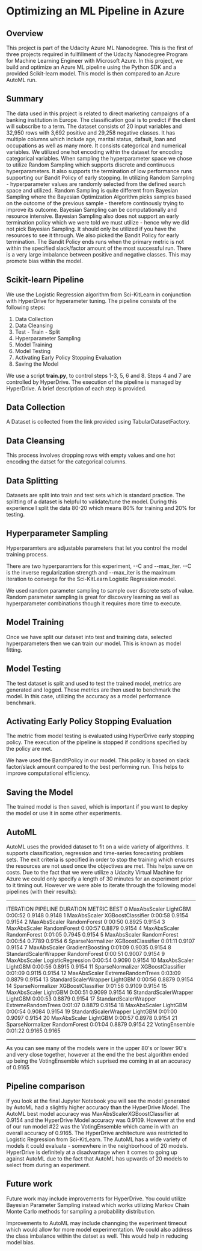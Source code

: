 # Optimizing an ML Pipeline in Azure

## Overview
This project is part of the Udacity Azure ML Nanodegree. This is the first of three projects required in fullfillment of the Udacity Nanodegree Program for Machine Learning Engineer with Microsoft Azure. In this project, we build and optimize an Azure ML pipeline using the Python SDK and a provided Scikit-learn model.
This model is then compared to an Azure AutoML run.

## Summary
The data used in this project is related to direct marketing campaigns of a banking institution in Europe. The classification goal is to predict if the client will subscribe to a term. The dataset consists of 20 input variables and 32,950 rows with 3,692 positive and 29,258 negative classes. It has multiple columns which include age, marital status, dafault, loan and occupations as well as many more. It consists categorical and numerical variables. We utilized one hot encoding within the dataset for encoding categorical variables. When sampling the hyperparameter space we chose to utilize Random Sampling which supports discrete and continuous hyperparameters. It also supports the termination of low performance runs supporting our Bandit Policy of early stopping. In utilizing Random Sampling - hyperparameter values are randomly selected from the defined search space and utilized. Random Sampling is quite different from Bayesian Sampling where the Bayesian Optimization Algorithm picks samples based on the outcome of the previous sample - therefore continously trying to improve its outcome. Bayesian Sampling can be computationally and resource intensive. Bayesian Sampling also does not support an early termination policy which we were told we must utilize - hence why we did not pick Bayesian Sampling. It should only be utilized if you have the resources to see it through. We also picked the Bandit Policy for early termination. The Bandit Policy ends runs when the primary metric is not within the specified slack/factor amount of the most successful run. There is a very large imbalance between positive and negative classes. This may promote bias within the model. 

## Scikit-learn Pipeline
We use the Logistic Regression algorithm from Sci-KitLearn in conjunction with HyperDrive for hyperameter tuning. The pipeline consists of the following steps:

1. Data Collection
2. Data Cleansing
3. Test - Train - Split
4. Hyperparameter Sampling
5. Model Training
6. Model Testing
7. Activating Early Policy Stopping Evaluation
8. Saving the Model

We use a script **train.py**, to control steps 1-3, 5, 6 and 8. Steps 4 and 7 are controlled by HyperDrive. The execution of the pipeline is managed by HyperDrive. A brief description of each step is provided. 

## Data Collection

A Dataset is collected from the link provided using TabularDatasetFactory.

## Data Cleansing

This process involves dropping rows with empty values and one hot encoding the datset for the categorical columns.

## Data Splitting

Datasets are split into train and test sets which is standard practice. The splitting of a dataset is helpful to validate/tune the model. During this experience I split the data 80-20 which means 80% for training and 20% for testing. 

## Hyperparameter Sampling

Hyperparamters are adjustable parameters that let you control the model training process.

There are two hyperparamters for this experiment, --C and --max_iter. --C is the inverse regularization strength and --max_iter is the maximum iteration to converge for the Sci-KitLearn Logistic Regression model.

We used random parameter sampling to sample over discrete sets of value. Random parameter sampling is great for discovery learning as well as hyperparameter combinations though it requires more time to execute.

## Model Training

Once we have split our dataset into test and training data, selected hyperparameters then we can train our model. This is known as model fitting.

## Model Testing

The test dataset is split and used to test the trained model, metrics are generated and logged. These metrics are then used to benchmark the model. In this case, utilizing the accuracy as a model performance benchmark.

## Activating Early Policy Stopping Evaluation

The metric from model testing is evaluated using HyperDrive early stopping policy. The execution of the pipeline is stopped if conditions specified by the policy are met. 

We have used the BanditPolicy in our model. This policy is based on slack factor/slack amount compared to the best performing run. This helps to improve computational efficiency. 

## Saving the Model

The trained model is then saved, which is important if you want to deploy the model or use it in some other experiments.

## AutoML

AutoML uses the provided dataset to fit on a wide variety of algorithms. It supports classification, regression and time-series forecasting problem sets. The exit criteria is specified in order to stop the training which ensures the resources are not used once the objectives are met. This helps save on costs. Due to the fact that we were utilize a Udacity Virtual Machine for Azure we could only specify a length of 30 minutes for an experiment prior to it timing out. However we were able to iterate through the following model pipelines (with their results):

******************************************************************************************
ITERATION   PIPELINE                                       DURATION      METRIC      BEST
         0   MaxAbsScaler LightGBM                          0:00:52       0.9148    0.9148
         1   MaxAbsScaler XGBoostClassifier                 0:00:58       0.9154    0.9154
         2   MaxAbsScaler RandomForest                      0:00:50       0.8925    0.9154
         3   MaxAbsScaler RandomForest                      0:00:57       0.8879    0.9154
         4   MaxAbsScaler RandomForest                      0:01:05       0.7945    0.9154
         5   MaxAbsScaler RandomForest                      0:00:54       0.7789    0.9154
         6   SparseNormalizer XGBoostClassifier             0:01:11       0.9107    0.9154
         7   MaxAbsScaler GradientBoosting                  0:01:09       0.9035    0.9154
         8   StandardScalerWrapper RandomForest             0:00:51       0.9007    0.9154
         9   MaxAbsScaler LogisticRegression                0:00:54       0.9090    0.9154
        10   MaxAbsScaler LightGBM                          0:00:56       0.8915    0.9154
        11   SparseNormalizer XGBoostClassifier             0:01:09       0.9115    0.9154
        12   MaxAbsScaler ExtremeRandomTrees                0:03:09       0.8879    0.9154
        13   StandardScalerWrapper LightGBM                 0:00:56       0.8879    0.9154
        14   SparseNormalizer XGBoostClassifier             0:01:56       0.9109    0.9154
        15   MaxAbsScaler LightGBM                          0:00:51       0.9099    0.9154
        16   StandardScalerWrapper LightGBM                 0:00:53       0.8879    0.9154
        17   StandardScalerWrapper ExtremeRandomTrees       0:01:07       0.8879    0.9154
        18   MaxAbsScaler LightGBM                          0:00:54       0.9084    0.9154
        19   StandardScalerWrapper LightGBM                 0:01:00       0.9097    0.9154
        20   MaxAbsScaler LightGBM                          0:00:57       0.8978    0.9154
        21   SparseNormalizer RandomForest                  0:01:04       0.8879    0.9154
        22    VotingEnsemble                                0:01:22       0.9165    0.9165
********************************************************************************************

As you can see many of the models were in the upper 80's or lower 90's and very close together, however at the end the the best algorithm ended up being the VotingEnsemble which suprised me coming in at an accuracy of 0.9165

## Pipeline comparison
If you look at the final Jupyter Notebook you will see the model generated by AutoML had a slightly higher accuracy than the HyperDrive Model. The AutoML best model accuracy was MaxAbsScalerXGBoostClassifier at 0.9154 and the HyperDrive Model accuracy was 0.9109. However at the end of our run model #22 was the VotingEnsemble which came in with an overall accuracy of 0.9165. The HyperDrive architecture was restricted to Logistic Regression from Sci-KitLearn. The AutoML has a wide variety of models it could evaluate - somewhere in the neighborhood of 20 models. HyperDrive is definitely at a disadvantage when it comes to going up against AutoML due to the fact that AutoML has upwards of 20 models to select from during an experiment.

## Future work

Future work may include improvements for HyperDrive. You could utilize Bayesian Parameter Sampling instead which works utilizing Markov Chain Monte Carlo methods for sampling a probability distribution. 

Improvements to AutoML may include channging the experiment timeout which would allow for more model experimentation. We could also address the class imbalance within the datset as well. This would help in reducing model bias. 
